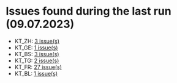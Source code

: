 # Issues found during the last run (09.07.2023)

- KT_ZH: [3 issue(s)](tools/KT_ZH_errors.csv)
- KT_GE: [1 issue(s)](tools/KT_GE_errors.csv)
- KT_BS: [3 issue(s)](tools/KT_BS_errors.csv)
- KT_TG: [2 issue(s)](tools/KT_TG_errors.csv)
- KT_FR: [27 issue(s)](tools/KT_FR_errors.csv)
- KT_BL: [1 issue(s)](tools/KT_BL_errors.csv)
